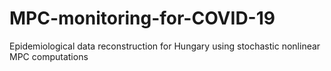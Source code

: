 # MPC-monitoring-for-COVID-19
Epidemiological data reconstruction for Hungary using stochastic nonlinear MPC computations
